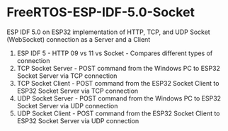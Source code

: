 # FreeRTOS-ESP-IDF-5.0-Socket
ESP IDF 5.0 on ESP32 implementation of HTTP, TCP, and UDP Socket (WebSocket) connection as a Server and a Client
1. ESP IDF 5 - HTTP 09 vs 11 vs Socket - Compares different types of connection
2. TCP Socket Server - POST command from the Windows PC to ESP32 Socket Server via TCP connection
3. TCP Socket Client - POST command from the ESP32 Socket Client to ESP32 Socket Server via TCP connection
4. UDP Socket Server - POST command from the Windows PC to ESP32 Socket Server via UDP connection
5. UDP Socket Client - POST command from the ESP32 Socket Client to ESP32 Socket Server via UDP connection
